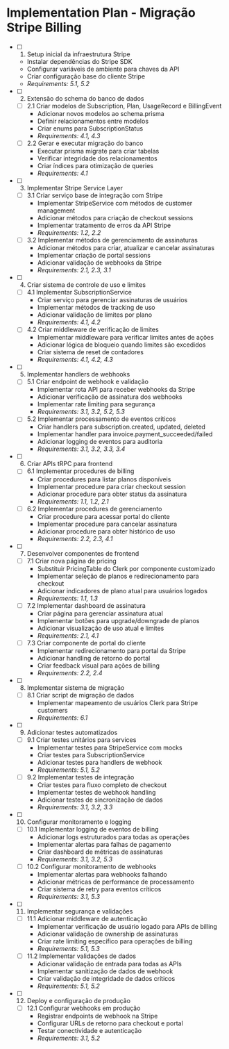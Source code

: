 # Implementation Plan - Migração Stripe Billing

- [ ] 1. Setup inicial da infraestrutura Stripe
  - Instalar dependências do Stripe SDK
  - Configurar variáveis de ambiente para chaves da API
  - Criar configuração base do cliente Stripe
  - _Requirements: 5.1, 5.2_

- [ ] 2. Extensão do schema do banco de dados
  - [ ] 2.1 Criar modelos de Subscription, Plan, UsageRecord e BillingEvent
    - Adicionar novos modelos ao schema.prisma
    - Definir relacionamentos entre modelos
    - Criar enums para SubscriptionStatus
    - _Requirements: 4.1, 4.3_
  - [ ] 2.2 Gerar e executar migração do banco
    - Executar prisma migrate para criar tabelas
    - Verificar integridade dos relacionamentos
    - Criar índices para otimização de queries
    - _Requirements: 4.1_

- [ ] 3. Implementar Stripe Service Layer
  - [ ] 3.1 Criar serviço base de integração com Stripe
    - Implementar StripeService com métodos de customer management
    - Adicionar métodos para criação de checkout sessions
    - Implementar tratamento de erros da API Stripe
    - _Requirements: 1.2, 2.2_
  - [ ] 3.2 Implementar métodos de gerenciamento de assinaturas
    - Adicionar métodos para criar, atualizar e cancelar assinaturas
    - Implementar criação de portal sessions
    - Adicionar validação de webhooks da Stripe
    - _Requirements: 2.1, 2.3, 3.1_

- [ ] 4. Criar sistema de controle de uso e limites
  - [ ] 4.1 Implementar SubscriptionService
    - Criar serviço para gerenciar assinaturas de usuários
    - Implementar métodos de tracking de uso
    - Adicionar validação de limites por plano
    - _Requirements: 4.1, 4.2_
  - [ ] 4.2 Criar middleware de verificação de limites
    - Implementar middleware para verificar limites antes de ações
    - Adicionar lógica de bloqueio quando limites são excedidos
    - Criar sistema de reset de contadores
    - _Requirements: 4.1, 4.2, 4.3_

- [ ] 5. Implementar handlers de webhooks
  - [ ] 5.1 Criar endpoint de webhook e validação
    - Implementar rota API para receber webhooks da Stripe
    - Adicionar verificação de assinatura dos webhooks
    - Implementar rate limiting para segurança
    - _Requirements: 3.1, 3.2, 5.2, 5.3_
  - [ ] 5.2 Implementar processamento de eventos críticos
    - Criar handlers para subscription.created, updated, deleted
    - Implementar handler para invoice.payment_succeeded/failed
    - Adicionar logging de eventos para auditoria
    - _Requirements: 3.1, 3.2, 3.3, 3.4_

- [ ] 6. Criar APIs tRPC para frontend
  - [ ] 6.1 Implementar procedures de billing
    - Criar procedures para listar planos disponíveis
    - Implementar procedure para criar checkout session
    - Adicionar procedure para obter status da assinatura
    - _Requirements: 1.1, 1.2, 2.1_
  - [ ] 6.2 Implementar procedures de gerenciamento
    - Criar procedure para acessar portal do cliente
    - Implementar procedure para cancelar assinatura
    - Adicionar procedure para obter histórico de uso
    - _Requirements: 2.2, 2.3, 4.1_

- [ ] 7. Desenvolver componentes de frontend
  - [ ] 7.1 Criar nova página de pricing
    - Substituir PricingTable do Clerk por componente customizado
    - Implementar seleção de planos e redirecionamento para checkout
    - Adicionar indicadores de plano atual para usuários logados
    - _Requirements: 1.1, 1.3_
  - [ ] 7.2 Implementar dashboard de assinatura
    - Criar página para gerenciar assinatura atual
    - Implementar botões para upgrade/downgrade de planos
    - Adicionar visualização de uso atual e limites
    - _Requirements: 2.1, 4.1_
  - [ ] 7.3 Criar componente de portal do cliente
    - Implementar redirecionamento para portal da Stripe
    - Adicionar handling de retorno do portal
    - Criar feedback visual para ações de billing
    - _Requirements: 2.2, 2.4_

- [ ] 8. Implementar sistema de migração
  - [ ] 8.1 Criar script de migração de dados
    - Implementar mapeamento de usuários Clerk para Stripe customers
    - _Requirements: 6.1_

- [ ] 9. Adicionar testes automatizados
  - [ ] 9.1 Criar testes unitários para services
    - Implementar testes para StripeService com mocks
    - Criar testes para SubscriptionService
    - Adicionar testes para handlers de webhook
    - _Requirements: 5.1, 5.2_
  - [ ] 9.2 Implementar testes de integração
    - Criar testes para fluxo completo de checkout
    - Implementar testes de webhook handling
    - Adicionar testes de sincronização de dados
    - _Requirements: 3.1, 3.2, 3.3_

- [ ] 10. Configurar monitoramento e logging
  - [ ] 10.1 Implementar logging de eventos de billing
    - Adicionar logs estruturados para todas as operações
    - Implementar alertas para falhas de pagamento
    - Criar dashboard de métricas de assinaturas
    - _Requirements: 3.1, 3.2, 5.3_
  - [ ] 10.2 Configurar monitoramento de webhooks
    - Implementar alertas para webhooks falhando
    - Adicionar métricas de performance de processamento
    - Criar sistema de retry para eventos críticos
    - _Requirements: 3.1, 5.3_

- [ ] 11. Implementar segurança e validações
  - [ ] 11.1 Adicionar middleware de autenticação
    - Implementar verificação de usuário logado para APIs de billing
    - Adicionar validação de ownership de assinaturas
    - Criar rate limiting específico para operações de billing
    - _Requirements: 5.1, 5.3_
  - [ ] 11.2 Implementar validações de dados
    - Adicionar validação de entrada para todas as APIs
    - Implementar sanitização de dados de webhook
    - Criar validação de integridade de dados críticos
    - _Requirements: 5.1, 5.2_

- [ ] 12. Deploy e configuração de produção
  - [ ] 12.1 Configurar webhooks em produção
    - Registrar endpoints de webhook na Stripe
    - Configurar URLs de retorno para checkout e portal
    - Testar conectividade e autenticação
    - _Requirements: 3.1, 5.2_
